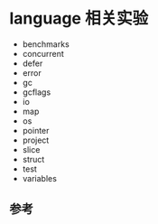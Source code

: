 # language 相关实验

- benchmarks
- concurrent
- defer
- error
- gc
- gcflags
- io
- map
- os  
- pointer
- project
- slice
- struct
- test
- variables

## 参考
